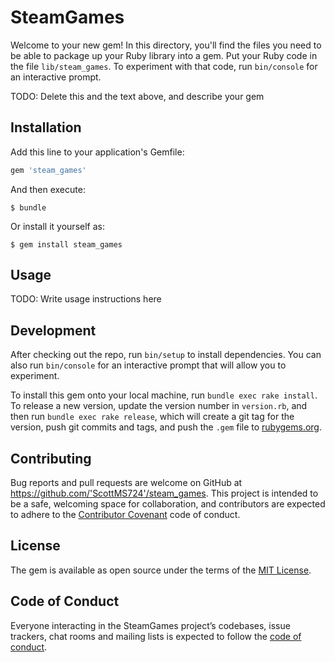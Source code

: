 # SteamGames

Welcome to your new gem! In this directory, you'll find the files you need to be able to package up your Ruby library into a gem. Put your Ruby code in the file `lib/steam_games`. To experiment with that code, run `bin/console` for an interactive prompt.

TODO: Delete this and the text above, and describe your gem

## Installation

Add this line to your application's Gemfile:

```ruby
gem 'steam_games'
```

And then execute:

    $ bundle

Or install it yourself as:

    $ gem install steam_games

## Usage

TODO: Write usage instructions here

## Development

After checking out the repo, run `bin/setup` to install dependencies. You can also run `bin/console` for an interactive prompt that will allow you to experiment.

To install this gem onto your local machine, run `bundle exec rake install`. To release a new version, update the version number in `version.rb`, and then run `bundle exec rake release`, which will create a git tag for the version, push git commits and tags, and push the `.gem` file to [rubygems.org](https://rubygems.org).

## Contributing

Bug reports and pull requests are welcome on GitHub at https://github.com/'ScottMS724'/steam_games. This project is intended to be a safe, welcoming space for collaboration, and contributors are expected to adhere to the [Contributor Covenant](http://contributor-covenant.org) code of conduct.

## License

The gem is available as open source under the terms of the [MIT License](https://opensource.org/licenses/MIT).

## Code of Conduct

Everyone interacting in the SteamGames project’s codebases, issue trackers, chat rooms and mailing lists is expected to follow the [code of conduct](https://github.com/'ScottMS724'/steam_games/blob/master/CODE_OF_CONDUCT.md).

